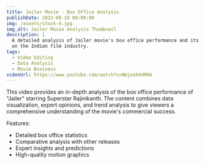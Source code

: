 ```yaml
---
title: Jailer Movie - Box Office Analysis
publishDate: 2023-08-20 00:00:00
img: /assets/stock-4.jpg
img_alt: Jailer Movie Analysis Thumbnail
description: |
  A detailed analysis of Jailer movie's box office performance and its impact
  on the Indian film industry.
tags:
  - Video Editing
  - Data Analysis
  - Movie Business
videoUrl: https://www.youtube.com/watch?v=NmjookhHR0A
---
```


This video provides an in-depth analysis of the box office performance of "Jailer" starring Superstar Rajinikanth. The content combines data visualization, expert opinions, and trend analysis to give viewers a comprehensive understanding of the movie's commercial success.

Features:
- Detailed box office statistics
- Comparative analysis with other releases
- Expert insights and predictions
- High-quality motion graphics